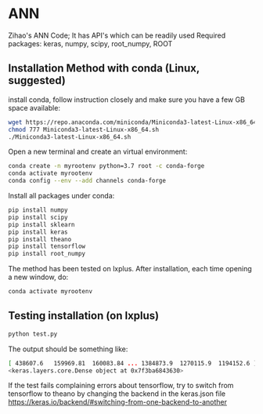 # ANN

Zihao's ANN Code; It has API's which can be readily used
Required packages: keras, numpy, scipy, root_numpy, ROOT


## Installation Method with conda (Linux, suggested)

install conda, follow instruction closely and make sure you have a few GB space available:
```sh
wget https://repo.anaconda.com/miniconda/Miniconda3-latest-Linux-x86_64.sh
chmod 777 Miniconda3-latest-Linux-x86_64.sh
./Miniconda3-latest-Linux-x86_64.sh
```

Open a new terminal and create an virtual environment:
```sh
conda create -n myrootenv python=3.7 root -c conda-forge
conda activate myrootenv
conda config --env --add channels conda-forge
```

Install all packages under conda:
```sh
pip install numpy
pip install scipy
pip install sklearn
pip install keras
pip install theano
pip install tensorflow
pip install root_numpy
```

The method has been tested on lxplus. After installation, each time opening a new window, do:
```sh
conda activate myrootenv
```

## Testing installation (on lxplus)
```sh
python test.py
```

The output should be something like:
```sh
[ 438607.6   159969.81  160083.84 ... 1384873.9  1270115.9  1194152.6 ]
<keras.layers.core.Dense object at 0x7f3ba6843630>
```

If the test fails complaining errors about tensorflow, try to switch from tensorflow to theano by changing the backend in the keras.json file
https://keras.io/backend/#switching-from-one-backend-to-another